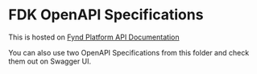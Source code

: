 # FDK OpenAPI Specifications

This is hosted on [Fynd Platform API Documentation](https://documentation.jiomarketx0.de/en/api-doc)

You can also use two OpenAPI Specifications from this folder and check them out on Swagger UI.
